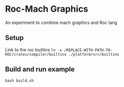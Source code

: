 
# Roc-Mach Graphics

An experiment to combine mach graphics and Roc lang

## Setup 

Link to the roc builtins
`ln -s /REPLACE-WITH-PATH-TO-ROC/crates/compiler/builtins ./platform/src/builtins`

## Build and run example

`bash build.sh`
